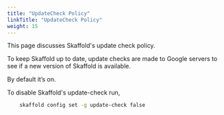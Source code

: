 ```yaml
---
title: "UpdateCheck Policy"
linkTitle: "UpdateCheck Policy"
weight: 15
---
```


This page discusses Skaffold's update check policy. 

To keep Skaffold up to date, update checks are made to Google servers to see if a new version of
Skaffold is available.

By default it’s on.

To disable Skaffold's update-check run, 

```bash
    skaffold config set -g update-check false
```
    



